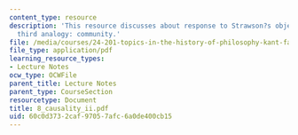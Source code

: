 ```yaml
---
content_type: resource
description: 'This resource discusses about response to Strawson?s objection and The
  third analogy: community.'
file: /media/courses/24-201-topics-in-the-history-of-philosophy-kant-fall-2005/60c0d3732caf97057afc6a0de400cb15_8_causality_ii.pdf
file_type: application/pdf
learning_resource_types:
- Lecture Notes
ocw_type: OCWFile
parent_title: Lecture Notes
parent_type: CourseSection
resourcetype: Document
title: 8_causality_ii.pdf
uid: 60c0d373-2caf-9705-7afc-6a0de400cb15
---
```

